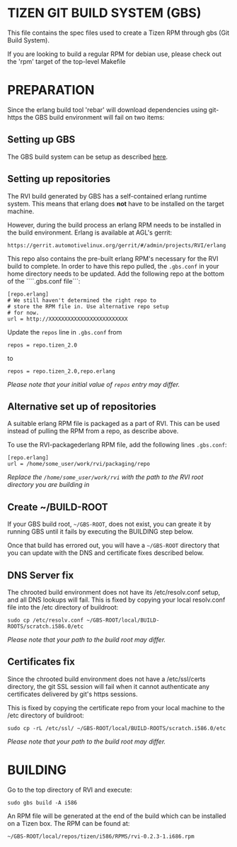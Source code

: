 # TIZEN GIT BUILD SYSTEM (GBS) 

This file contains the spec files used to create a Tizen RPM through
gbs (Git Build System).

If you are looking to build a regular RPM for debian use, please check out the 
'rpm' target of the top-level Makefile

# PREPARATION
Since the erlang build tool 'rebar' will download dependencies using
git-https the GBS build environment will fail on two items:

## Setting up GBS 
The GBS build system can be setup as described
[here](https://source.tizen.org/documentation/reference/git-build-system).



## Setting up repositories

The RVI build generated by GBS has a self-contained erlang runtime
system. This means that erlang does **not** have to be installed on
the target machine.

However, during the build process an erlang RPM needs to be installed
in the build environment.  Erlang is available at AGL's gerrit:

    https://gerrit.automotivelinux.org/gerrit/#/admin/projects/RVI/erlang

This repo also contains the pre-built erlang RPM's necessary for the
RVI build to complete. In order to have this repo pulled, the ```.gbs.conf```
in your home directory needs to be updated.
Add the following repo at the bottom of the ````.gbs.conf file```:

    [repo.erlang]
	# We still haven't determined the right repo to 
	# store the RPM file in. Use alternative repo setup
	# for now.
    url = http://XXXXXXXXXXXXXXXXXXXXXXXXX
	
Update the ```repos``` line in ```.gbs.conf``` from

    repos = repo.tizen_2.0

to

    repos = repo.tizen_2.0,repo.erlang

*Please note that your initial value of ```repos``` entry may differ.*

## Alternative set up of repositories 

A suitable erlang RPM file is packaged as a part of RVI. This can be
used instead of pulling the RPM from a repo, as describe above.

To use the RVI-packagederlang RPM file, add the following lines
```.gbs.conf```:

    [repo.erlang]
    url = /home/some_user/work/rvi/packaging/repo

*Replace the ```/home/some_user/work/rvi``` with the path to the RVI
 root directory you are building in*


## Create ~/BUILD-ROOT
If your GBS build root, ```~/GBS-ROOT```, does not exist,
you can greate it by running GBS until it fails by executing the BUILDING
step below. 

Once that build has errored out, you will have a ```~/GBS-ROOT```
directory that you can update with the DNS and certificate fixes
described below.


## DNS Server fix
The chrooted build environment does not have its /etc/resolv.conf
setup, and all DNS lookups will fail.  This is fixed by copying your local
resolv.conf file into the /etc directory of buildroot:

    sudo cp /etc/resolv.conf ~/GBS-ROOT/local/BUILD-ROOTS/scratch.i586.0/etc

*Please note that your path to the build root may differ.*

## Certificates fix 
Since the chrooted build environment does not have a /etc/ssl/certs
directory, the git SSL session will fail when it cannot authenticate
any certificates delivered by git's https sessions. 

This is fixed by copying the certificate repo from your local machine
to the /etc directory of buildroot:

    sudo cp -rL /etc/ssl/ ~/GBS-ROOT/local/BUILD-ROOTS/scratch.i586.0/etc

*Please note that your path to the build root may differ.*

# BUILDING
Go to the top directory of RVI and execute:

    sudo gbs build -A i586

An RPM file will be generated at the end of the build which can be
installed on a Tizen box. The RPM can be found at:

    ~/GBS-ROOT/local/repos/tizen/i586/RPMS/rvi-0.2.3-1.i686.rpm





